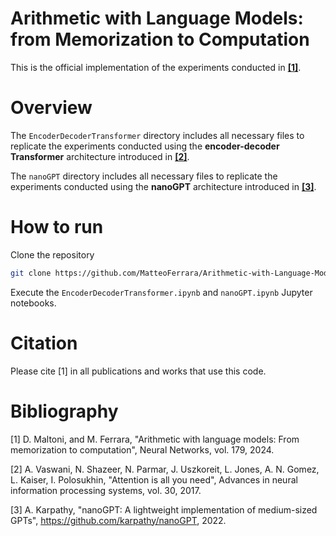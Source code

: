 # Arithmetic with Language Models: from Memorization to Computation

This is the official implementation of the experiments conducted in **[[1]](https://www.sciencedirect.com/science/article/pii/S089360802400474X)**.

# Overview

The `EncoderDecoderTransformer` directory includes all necessary files to replicate the experiments conducted using the **encoder-decoder Transformer** architecture introduced in **[[2]](https://proceedings.neurips.cc/paper/2017/hash/3f5ee243547dee91fbd053c1c4a845aa-Abstract.html)**.

The `nanoGPT` directory includes all necessary files to replicate the experiments conducted using the **nanoGPT** architecture introduced in **[[3]](https://github.com/karpathy/nanoGPT)**.

# How to run
Clone the repository
```bash
git clone https://github.com/MatteoFerrara/Arithmetic-with-Language-Models-from-Memorization-to-Computation.git
 ```   

Execute the `EncoderDecoderTransformer.ipynb` and `nanoGPT.ipynb` Jupyter notebooks.

# Citation
Please cite [1] in all publications and works that use this code.

# Bibliography
[1] D. Maltoni, and M. Ferrara, "Arithmetic with language models: From memorization to computation", Neural Networks, vol. 179, 2024.

[2] A. Vaswani, N. Shazeer, N. Parmar, J. Uszkoreit, L. Jones, A. N. Gomez, L. Kaiser, I. Polosukhin, "Attention is all you need", Advances in neural information processing systems, vol. 30, 2017.

[3] A. Karpathy, "nanoGPT: A lightweight implementation of medium-sized GPTs", https://github.com/karpathy/nanoGPT, 2022.
